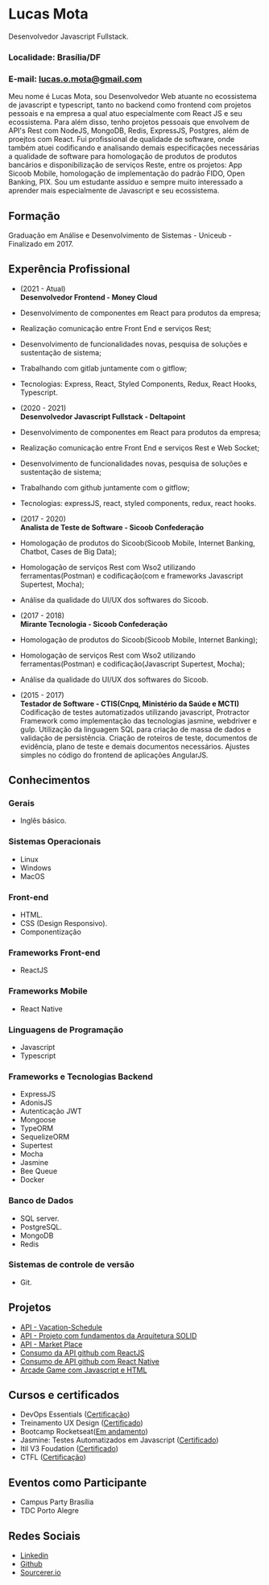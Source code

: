 # Lucas Mota

Desenvolvedor Javascript Fullstack.

### Localidade: Brasília/DF <br>

### E-mail: lucas.o.mota@gmail.com

Meu nome é Lucas Mota, sou Desenvolvedor Web atuante no ecossistema de javascript e typescript, tanto no backend como frontend com projetos pessoais e na empresa a qual atuo especialmente com React JS e seu ecossistema. Para além disso, tenho projetos pessoais que envolvem de API's Rest com NodeJS, MongoDB, Redis, ExpressJS, Postgres, além de proejtos com React. Fui profissional de qualidade de software, onde também atuei codificando e analisando demais especificações necessárias a qualidade de software para homologação de produtos de produtos bancários e disponibilização de serviços Reste, entre os projetos: App Sicoob Mobile, homologação de implementação do padrão FIDO, Open Banking, PIX. Sou um estudante assíduo e sempre muito interessado a aprender mais especialmente de Javascript e seu ecossistema.

## Formação

Graduação em Análise e Desenvolvimento de Sistemas - Uniceub - Finalizado em 2017.

## Experência Profissional
- (2021 - Atual) <br>
**Desenvolvedor Frontend - Money Cloud**
- Desenvolvimento de componentes em React para produtos da empresa;
- Realização comunicação entre Front End e serviços Rest;
- Desenvolvimento de funcionalidades novas, pesquisa de soluções e sustentação de sistema;
- Trabalhando com gitlab juntamente com o gitflow;
- Tecnologias: Express, React, Styled Components, Redux, React Hooks, Typescript.


- (2020 - 2021) <br>
**Desenvolvedor Javascript Fullstack - Deltapoint**
- Desenvolvimento de componentes em React para produtos da empresa;
- Realização comunicação entre Front End e serviços Rest e Web Socket;
- Desenvolvimento de funcionalidades novas, pesquisa de soluções e sustentação de sistema;
- Trabalhando com github juntamente com o gitflow;
- Tecnologias: expressJS, react, styled components, redux, react hooks.

- (2017 - 2020) <br>
  **Analista de Teste de Software - Sicoob Confederação**
- Homologação de produtos do Sicoob(Sicoob Mobile, Internet Banking, Chatbot, Cases de Big Data);
- Homologação de serviços Rest com Wso2 utilizando ferramentas(Postman) e codificação(com e frameworks Javascript Supertest, Mocha);
- Análise da qualidade do UI/UX dos softwares do Sicoob.

- (2017 - 2018) <br>
  **Mirante Tecnologia - Sicoob Confederação**
- Homologação de produtos do Sicoob(Sicoob Mobile, Internet Banking);
- Homologação de serviços Rest com Wso2 utilizando ferramentas(Postman) e codificação(Javascript Supertest, Mocha);
- Análise da qualidade do UI/UX dos softwares do Sicoob.

* (2015 - 2017) <br>
  **Testador de Software - CTIS(Cnpq, Ministério da Saúde e MCTI)**  
  Codificação de testes automatizados utilizando javascript, Protractor Framework como implementação das tecnologias jasmine, webdriver e gulp. Utilização da linguagem SQL para criação de massa de dados e validação de persistência. Criação de roteiros de teste, documentos de evidência, plano de teste e demais documentos necessários. Ajustes simples no código do frontend de aplicações AngularJS.

## Conhecimentos

### Gerais

- Inglês básico.

### Sistemas Operacionais

- Linux
- Windows
- MacOS

### Front-end

- HTML.
- CSS (Design Responsivo).
- Componentização

### Frameworks Front-end

- ReactJS

### Frameworks Mobile

- React Native

### Linguagens de Programação

- Javascript
- Typescript

### Frameworks e Tecnologias Backend

- ExpressJS
- AdonisJS
- Autenticação JWT
- Mongoose
- TypeORM
- SequelizeORM
- Supertest
- Mocha
- Jasmine
- Bee Queue
- Docker

### Banco de Dados

- SQL server.
- PostgreSQL.
- MongoDB
- Redis

### Sistemas de controle de versão

- Git.

## Projetos

- [API - Vacation-Schedule](https://github.com/llucasmota/vacation-schedule)
- [API - Projeto com fundamentos da Arquitetura SOLID](https://github.com/llucasmota/gostack-template-fundamentos-node)
- [API - Market Place](https://github.com/llucasmota/marketplace)
- [Consumo da API github com ReactJS](https://github.com/llucasmota/github-repositories-react)
- [Consumo de API github com React Native](https://github.com/llucasmota/gostack-template-conceitos-react-native)
- [Arcade Game com Javascript e HTML](https://github.com/llucasmota/frontend-nanodegree-arcade-game)

## Cursos e certificados

- DevOps Essentials ([Certificação](#))
- Treinamento UX Design ([Certificado](#))
- Bootcamp Rocketseat([Em andamento](#))
- Jasmine: Testes Automatizados em Javascript ([Certificado](#))
- Itil V3 Foudation ([Certificado](#))
- CTFL ([Certificação](#))

## Eventos como Participante

- Campus Party Brasília
- TDC Porto Alegre

## Redes Sociais

- [Linkedin](https://www.linkedin.com/in/lucas-mota-b85934ab/)
- [Github](https://github.com/llucasmota)
- [Sourcerer.io](https://sourcerer.io/llucasmota)
